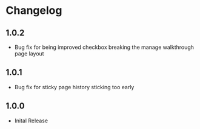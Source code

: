 # Changelog

## 1.0.2
- Bug fix for being improved checkbox breaking the manage walkthrough page layout

## 1.0.1
- Bug fix for sticky page history sticking too early

## 1.0.0
- Inital Release